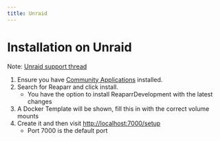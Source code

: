 ```yaml
---
title: Unraid
---
```


# Installation on Unraid

Note: [Unraid support thread](https://forums.unraid.net/topic/114103-support-reaparr-the-best-cross-platform-plex-media-downloader-there-is/)

1. Ensure you have [Community Applications](https://unraid.net/community/apps?q=reaparr#r) installed.
2. Search for Reaparr and click install.
    - You have the option to install ReaparrDevelopment with the latest changes
3. A Docker Template will be shown, fill this in with the correct volume mounts
4. Create it and then visit [http://localhost:7000/setup](http://localhost:7000/setup)
    - Port 7000 is the default port

